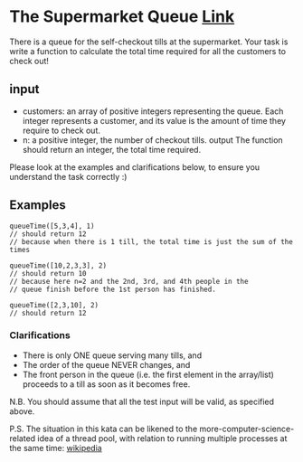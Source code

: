 # The Supermarket Queue [Link](https://www.codewars.com/kata/57b06f90e298a7b53d000a86)

There is a queue for the self-checkout tills at the supermarket. Your task is write a function to calculate the total time required for all the customers to check out!

## input

- customers: an array of positive integers representing the queue. Each integer represents a customer, and its value is the amount of time they require to check out.
- n: a positive integer, the number of checkout tills.
  output
  The function should return an integer, the total time required.

Please look at the examples and clarifications below, to ensure you understand the task correctly :)

## Examples

```
queueTime([5,3,4], 1)
// should return 12
// because when there is 1 till, the total time is just the sum of the times

queueTime([10,2,3,3], 2)
// should return 10
// because here n=2 and the 2nd, 3rd, and 4th people in the
// queue finish before the 1st person has finished.

queueTime([2,3,10], 2)
// should return 12
```

### Clarifications

- There is only ONE queue serving many tills, and
- The order of the queue NEVER changes, and
- The front person in the queue (i.e. the first element in the array/list) proceeds to a till as soon as it becomes free.

N.B. You should assume that all the test input will be valid, as specified above.

P.S. The situation in this kata can be likened to the more-computer-science-related idea of a thread pool, with relation to running multiple processes at the same time: [wikipedia](https://en.wikipedia.org/wiki/Thread_pool)

